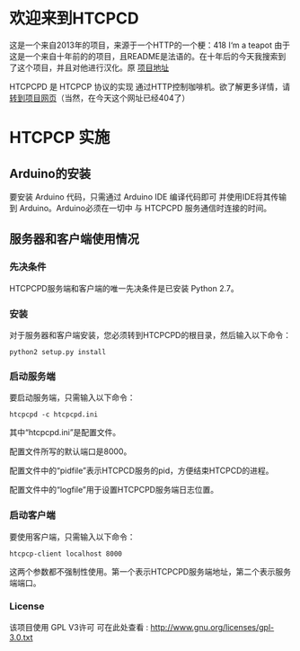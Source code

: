 欢迎来到HTCPCD
==================

这是一个来自2013年的项目，来源于一个HTTP的一个梗：418 I‘m a teapot
由于这是一个来自十年前的的项目，且README是法语的。在十年后的今天我搜索到了这个项目，并且对他进行汉化。原 [项目地址](https://github.com/gelendir/htcpcpd)

HTCPCPD 是 HTCPCP 协议的实现
通过HTTP控制咖啡机。欲了解更多详情，请 [转到项目网页](http://gelendir.github.com/htcpcpd/)（当然，在今天这个网址已经404了）

HTCPCP 实施
==================================

Arduino的安装
-----------------------
要安装 Arduino 代码，只需通过 Arduino IDE 编译代码即可
并使用IDE将其传输到 Arduino。Arduino必须在一切中
与 HTCPCPD 服务通信时连接的时间。

服务器和客户端使用情况
------------------------------------

### 先决条件 ###

HTCPCPD服务端和客户端的唯一先决条件是已安装 Python 2.7。

### 安装 ###

对于服务器和客户端安装，您必须转到HTCPCPD的根目录，然后输入以下命令：

	python2 setup.py install

### 启动服务端 ###

要启动服务端，只需输入以下命令：
	
	htcpcpd -c htcpcpd.ini

其中“htcpcpd.ini”是配置文件。

配置文件所写的默认端口是8000。

配置文件中的“pidfile”表示HTCPCD服务的pid，方便结束HTCPCD的进程。

配置文件中的“logfile”用于设置HTCPCPD服务端日志位置。

### 启动客户端 ###

要使用客户端，只需输入以下命令：

	htcpcp-client localhost 8000

这两个参数都不强制性使用。第一个表示HTCPCPD服务端地址，第二个表示服务端端口。

### License ###

该项目使用 GPL V3许可
可在此处查看 : http://www.gnu.org/licenses/gpl-3.0.txt

